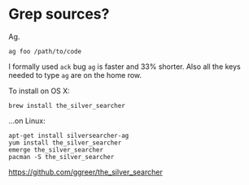 # Grep sources?

Ag.

    ag foo /path/to/code

I formally used `ack` bug `ag` is faster and 33% shorter. Also all the keys needed to type `ag` are on the home row.

To install on OS X:

    brew install the_silver_searcher

...on Linux:

    apt-get install silversearcher-ag
    yum install the_silver_searcher
    emerge the_silver_searcher
    pacman -S the_silver_searcher

https://github.com/ggreer/the_silver_searcher
